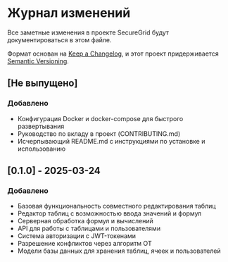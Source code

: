 # Журнал изменений

Все заметные изменения в проекте SecureGrid будут документироваться в этом файле.

Формат основан на [Keep a Changelog](https://keepachangelog.com/ru/1.0.0/),
и этот проект придерживается [Semantic Versioning](https://semver.org/spec/v2.0.0.html).

## [Не выпущено]

### Добавлено
- Конфигурация Docker и docker-compose для быстрого развертывания
- Руководство по вкладу в проект (CONTRIBUTING.md)
- Исчерпывающий README.md с инструкциями по установке и использованию

## [0.1.0] - 2025-03-24

### Добавлено
- Базовая функциональность совместного редактирования таблиц
- Редактор таблиц с возможностью ввода значений и формул
- Серверная обработка формул и вычислений
- API для работы с таблицами и пользователями
- Система авторизации с JWT-токенами
- Разрешение конфликтов через алгоритм OT
- Модели базы данных для хранения таблиц, ячеек и пользователей
